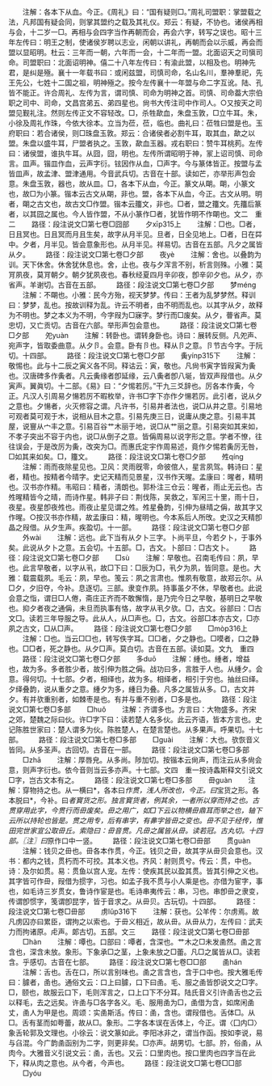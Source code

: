 <!-- { "loadSidebar": true } -->
　　注解：各本下从血。今正。《周礼》曰：“国有疑则□。”周礼司盟职：掌盟载之法，凡邦国有疑会同，则掌其盟约之载及其礼仪。郑云：有疑，不协也。诸侯再相与会，十二岁一□。再相与会四字当作再朝而会，再会六字，转写之误也。昭十三年左传曰：明王之制，使诸侯岁聘以志业，闲朝以讲礼，再朝而会以示威，再会而盟以显昭明。杜云：三年而一朝，六年而一会，十二年而一盟。北面诏天之司愼司命。司盟职曰：北面诏明神。僖二十八年左传曰：有渝此盟，以相及也。明神先君，是纠是殛。襄十一年载书曰：或闲兹盟，司慎司命，名山名川，羣神羣祀，先王先公，七姓十二国之祖，明神殛之。按今左传襄十一年盟与命二字互讹。陆、孔皆不能正。许合周礼、左传为言，谓司慎、司命为明神之首。司慎、司命葢大宗伯职之司中、司命，文昌宫弟五、弟四星也。尙书大传注司中作司人。○又按天之司盟见觐礼注。然则左传正文不容轻改。□，杀牲歃血，朱盘玉敦，□立牛耳。朱，小徐及周礼作珠，今依大徐本。立当为莅，莅，临也。曲礼曰：莅牲曰盟是也。玉府职曰：若合诸侯，则□珠盘玉敦。郑云：合诸侯者必割牛耳，取其血，歃之以盟。朱盘以盛牛耳，尸盟者执之。玉敦，歃血玉器。戎右职曰：赞牛耳桃茢。左传曰：诸侯盟，谁执牛耳。从囧，囧，明也。左传所谓昭明于神，冡上诏司慎、司命言。皿声。锴皿作血，云声字衍。铉因作从血，□声字。今与篆体皆正。按盟与孟皆皿声，故孟津、盟津通用。今音武兵切。古音在十部。读如芒，亦举形声包会意。朱盘玉敦，器也，故从皿。□，各本下从血，今正。篆文从朙。朙，小篆文也，故□为小篆。锴本云古文从朙，非也。盟，各本下从血，今正。古文从明。明者，朙之古文也，故古文□作盟。锴本云籒文，非也。□者，盟之籒文。先籒后篆者，以其囧之属也。今人皆作盟，不从小篆作□者，犹皆作明不作朙也。文二　重二
　　路径：段注说文□第七卷□囧部
　　夕xīp315上
　　注解：□也。□者，日且冥也。日且冥而月且生矣，故字从月半见。旦者，日全见地上。□者，日在茻中。夕者，月半见。皆会意象形也。从月半见。祥易切。古音在五部。凡夕之属皆从夕。
　　路径：段注说文□第七卷□夕部
　　夜yè
　　注解：舍也。以叠韵为训。天下休舍。休舍犹休息也。舍，止也。夜与夕浑言不别，析言则殊。小雅：莫肎夙夜，莫肎朝夕。朝夕犹夙夜也。春秋经夏四月辛卯夜，卽辛卯夕也。从夕，亦省声。羊谢切。古音在五部。
　　路径：段注说文□第七卷□夕部
　　梦ménɡ
　　注解：不朙也。小雅：民今方殆，视天梦梦。传曰：王者为乱梦梦然。释训曰：梦梦，乱也。按故训释为乱。许云不明者，由不明而乱也。以其字从夕，故释为不明也。梦之本义为不明，今字叚为□寐字。梦行而□废矣。从夕，瞢省声。莫忠切，又亡贡切。古音在六部。举形声包会意也。
　　路径：段注说文□第七卷□夕部
　　夗yuàn
　　注解：转卧也。谓转身卧也。诗曰：展转反侧。凡夗声、宛声字，皆取委曲意。从夕卪。会意。卧有卪也。释从卪之意。卪节古今字。于阮切。十四部。
　　路径：段注说文□第七卷□夕部
　　夤yínp315下
　　注解：敬惕也。此与十二辰之寅义各不同。释诂云：寅，敬也。凡尙书寅字皆叚寅为夤也。汉唐碑多作夤者。凡云夤缘者卽延缘，云八夤者卽八埏，皆双声叚借也。从夕寅声。翼眞切。十二部。《易》曰：“夕惕若厉。”干九三爻辞也。厉各本作夤，今正。凡汉人引周易夕愓若厉不暇枚举，许书□字下亦作夕愓若厉。此引者，说从夕之意也。夕愓者，火灭修容之谓。凡许书，引易井者法也，说□从井之意。引易地可观者莫可观于木，说相从目木之意。引易先庚三日，说庸从庚之意。引易丰其屋，说寷从宀丰之意。引易百谷艹木丽于地，说□从艹丽之意。引易突如其来如，不孝子突出不容于内也，说□从倒子之意。皆偁周易以说字形之意。学者不憭，往往误会，于是改厉为夤，改突为□。而惠氏定宇作周易述，竟作夕惕若夤厉无咎，□如其来如矣。□，籒文。
　　路径：段注说文□第七卷□夕部
　　夝qínɡ
　　注解：雨而夜除星见也。卫风：灵雨旣零，命彼倌人，星言夙驾。韩诗曰：星者，精也。按精者今晴字。史记天精而见景星，汉书作天暒。孟康曰：暒者，精明也。汉书亦作精。韦昭曰：精者，淸朗也。郭朴注三仓云：暒者，雨止无云也。古夝暒精皆今之晴，而诗作星。韩非子曰：荆伐陈，吴救之，军闲三十里，雨十日，夜星。夜星卽夜夝也。雨夜止星见谓之夝。夝星叠韵，引伸为昼晴之偁，故其字又作暒。○按汉书亦作精，故孟康曰：精，暒明也。今本系后人所攺。史汉之天精卽晶之叚借。从夕生声。疾盈切。十一部。
　　路径：段注说文□第七卷□夕部
　　外wài
　　注解：远也。此下当有从夕卜三字。卜尚平旦，今若夕卜，于事外矣。此说从夕卜之意。五会切。十五部。□，古文。卜部曰：□古文卜。
　　路径：段注说文□第七卷□夕部
　　□sù
　　注解：早敬也。召南毛传曰：夙，早也。此言早敬者，以字从丮，故□下曰：□辰为□，丮夕为夙，皆同意。是也。大雅：载震载夙。毛云：夙，早也。笺云：夙之言肃也。惟夙有敬意，故郑云尔。从□夕，夕旧夺，今补。息逐切。三部。隶变作夙。持事虽夕不休，早敬者也。此说会意之恉，谓日□人倦，斋庄正齐而不敢懈惰，是乃完今日之早敬，基明日之早敬也。抑夕者夜之通偁，未旦而执事有恪，故字从丮夕欤。□，古文。谷部曰：□古文□。读若三年导服之导。此从人，从□声也。□，古文。谷部□本亦古文，□亦夙之古文，□从□声。
　　路径：段注说文□第七卷□夕部
　　□mòp316上
　　注解：□也。当云□□也，转写佚字耳。□□者，夕之静也。□嗼者，口之静也。□□者，死之静也。从夕□声。莫白切。古音在五部。读如莫。文九　重四
　　路径：段注说文□第七卷□夕部
　　多duō
　　注解：緟也。緟者，增益也，故为多。多者胜少者，故引伸为胜之偁。战功曰多，言胜于人也。从緟夕。会意。得何切。十七部。夕者，相绎也，故为多。相绎者，相引于穷也。抽丝曰绎。夕绎叠韵，说从重夕之意。緟夕为多，緟日为叠。凡多之属皆从多。□，古文并夕。有并欤重别者，如棘枣是也。有并与重不别者，□多是也。
　　路径：段注说文□第七卷□多部
　　□huǒ
　　注解：齐谓多也。方言曰：大物盛多。齐宋之郊，楚魏之际曰伙。许□字下曰：读若楚人名多伙。此云齐语，皆本方言也。史记陈胜世家曰：楚人谓多为伙。陈胜楚人，在楚言楚也。从多果声。呼果切。十七部。
　　路径：段注说文□第七卷□多部
　　□ɡuài
　　注解：大也。欤恢音义皆同。从多圣声。古回切。古音在一部。
　　路径：段注说文□第七卷□多部
　　□zhā
　　注解：厚唇皃。从多尚。陟加切。按锴本云尙声，而注云从多尙会意，则声字衍也。依今音则当云多亦声。十七部。文四　重一按诗螽斯释文引说文□字，岂古文本有之。
　　路径：段注说文□第七卷□多部
　　毌ɡuàn
　　注解：穿物持之也。从一横曰*，各本曰*作贯，浅人所改也，今正。曰*宝货之形。各本脱曰*，今补。曰*者寳货之形。独言寳货者，例其余，一者所以穿而持之也。古贯穿用此字，今贯行而毌废矣。毌之用广，如□下云以物横毌鼎耳而举之也，轴下云所以持轮也皆是。贯之用专，后有串字，有丳字皆毌之变也。毌不见于经传，惟田完世家宣公取毌丘。索隐曰：毌音贯。凡毌之属皆从毌。读若冠。古丸切。十四部。〖注〗曰*原作口中一竖。
　　路径：段注说文□第七卷□毌部
　　贯ɡuàn
　　注解：钱贝之毌也。毌各本作贯，今正。钱贝之毌，故其字从毌贝会意也。汉书：都内之钱，贯朽而不可挍。其本义也。齐风：射则贯兮。传云：贯，中也。诗：及尔如贯。易：贯鱼以宫人宠。左传：使疾其民以盈其贯。皆其引伸之义也。其字皆可作毌，叚借为掼字，习也。如孟子我不贯与小人乘是也。亦借为宦字，事也，如毛诗三岁贯女，鲁诗作宦是也。毛诗串夷传云：串，习也。串卽毌之隶变，传谓卽惯字，笺谓卽昆字，皆于音求之。从毌贝。古玩切。十四部。
　　路径：段注说文□第七卷□毌部
　　虏lǔp316下
　　注解：获也。公羊传：尔虏焉。故凡虏囚亦曰累臣，谓拘之以索也。于毌义相近，故从毌。从毌从力，左传曰：武夫力而拘诸原。虍声。郞古切。五部。文三
　　路径：段注说文□第七卷□毌部
　　□hàn
　　注解：嘾也。口部曰：嘾者，含深也。艹木之□未发圅然。圅之言含也，深含未放。象形。下象承□之茎，上象未放之□蕾。凡□之属皆从□。读若含。乎感切。古音在七部。
　　路径：段注说文□第七卷□□部
　　圅hán
　　注解：舌也。舌在口，所以言别味也。圅之言含也，含于口中也。按大雅毛传曰：臄者，圅也。通俗文云：口上曰臄，口下曰圅。毛、服之圅皆卽说文之□字。□，颐也，故服云口下，毛则浑言之，口上口下不分耳。陆氏音义引许圅舌也之云以释毛，去之远矣。许圅与□各字各义。毛、服用圅为□，圅借为含，如席闲圅丈，圅人为甲是也。周颂：实圅斯活。传曰：圅，含也。谓叚借也。舌体□。从□。舌有茎而如荂蕾，故从□。象形。二字各本误在舌体上，今正。谓〈囗内□〉象舌轮郭及文理也。小徐云：说文篆如此。李阳冰非之，谓当作函。按如李说，易与臽混。今广韵圅函别为二字，则更非矣。□亦声。胡男切。七部。肣，俗圅，从肉今。大雅音义引说文云：圅，舌也。又云：口里肉也。按口里肉也四字当在此下，释从肉之意也。从今者，今声也。
　　路径：段注说文□第七卷□□部
　　□yóu
